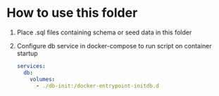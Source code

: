 # How to use this folder

1. Place .sql files containing schema or seed data in this folder
2. Configure db service in docker-compose to run script on container startup

    ```yaml
    services:
      db:
        volumes:
          - ./db-init:/docker-entrypoint-initdb.d
    ```

